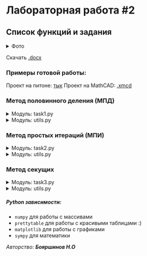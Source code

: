 # Лабораторная работа #2

## Список функций и задания
<details>
  <summary>Фото</summary>
  
  ![image](https://user-images.githubusercontent.com/76239707/228766615-63a33d47-2620-4221-949e-89b2fa5e0a01.png)
  
</details>
 
 Скачать [.docx](https://github.com/xarll/vpr/raw/main/items/vychmat/lab/lab2/Laboratornaya_rabota_2%20(1).docx)


### Примеры готовой работы:

Проект на питоне: [тык](./example_num2)
Проект на MathCAD: [.xmcd]()


### Метод половинного деления (МПД)

<details>
  <summary>Модуль: task1.py</summary>
  
  ![image](https://user-images.githubusercontent.com/76239707/228904527-abcd93b2-e0d3-4b4b-8a90-a6fb589b9083.png)
  ![image](https://user-images.githubusercontent.com/76239707/228904570-0ead6cb2-b9f9-4d5a-b2a4-322a06cdadfd.png)
```Python
"""
Классная работа

Метод половинного деления

"""
import dataclasses
import math
from typing import Callable

import numpy as np
import sympy
from prettytable import PrettyTable

from utils import Plot, ctg


@dataclasses.dataclass
class AnalyticalModel:
    a: float = None
    b: float = None
    x: float = None
    b_neg_x: float = None
    fx: float = None
    fa: float = None
    fb: float = None


def half_division_method(f: Callable[[float], float], a, b, eps: float) -> tuple[float, list[AnalyticalModel]] | None:
    """
    Метод половинного деления
    (обеспечивает гарантированную сходимость метода независимо от сложности функции)

    :param f: функция
    :param a: Начало интервала
    :param b: Конец интервала
    :param eps: эпсилон
    :return:
    """
    analysis: list[AnalyticalModel] = []

    if math.isnan(f(a)) or math.isnan(f(b)):
        return None  # => Одна из границ не определена

    if f(a) * f(b) > 0:
        return None  # => Не имеет на концах разных знаков на интервале [a, b]
    while abs(b - a) > eps:
        row = AnalyticalModel()
        row.a = a
        row.b = b
        row.fa = f(a)
        row.fb = f(b)

        x = (a + b) / 2

        if f(x) == 0:
            break

        row.x = x
        row.fx = f(x)
        row.b_neg_x = b - x

        if f(a) * f(x) < 0:
            b = x
        else:
            a = x
        analysis.append(row)
    return a, analysis


def main():
    func = lambda x: 0.5**x + 1 - (x-2)**2
    # func = lambda x: ctg(x) - (x/5) - 1
    a = 0  # 0.1
    b = 1
    eps = 10 ** (-5) - 10 ** (-6)

    print(f"Граница: [{a}, {b}]")
    print(f"Точность: eps = {eps}")

    result = half_division_method(func, a, b, eps)

    if not result:
        print("Знак левой и правой границы совпадает, метод половинного деления невозможен")
        return 1
    print(f"Искомый корень x ≈ {round(result[0], 8)}")
    print(f"Было проведено {len(result[1])} итераций")

    table = PrettyTable()
    table.align = 'l'
    table.field_names = ["n", "a", "b", "x", "b - x", "f(x)", "f(a)", "f(b)"]

    for i in range(1, len(result[1]) + 1):
        data = result[1][i - 1]
        table.add_row([
            i,
            round(data.a, 8),
            round(data.b, 8),
            round(data.x, 8),
            format(data.b_neg_x, ".10f"),
            format(data.fx, ".8f"),
            format(data.fa, ".8f"),
            format(data.fb, ".8f"),
        ])
    print(table)

    # ---------- График функции ----------
    x = np.round(np.arange(-20, 20, 0.1), 1)
    # step = 0.001
    # x = np.arange(-5 * np.pi, 5 * np.pi + step, step)

    pl = Plot(_x_lim=[-10, 10.], _y_lim=[-20, 5.])
    pl.add(function=func, _x=x)
    pl.add(_x=[a for _ in range(len(x))], _y=x, label="Граница a")
    pl.add(_x=[b for _ in range(len(x))], _y=x, label="Граница b")
    pl.add_point(result[0], 0)
    pl.show()

    # ---------- График роста x ----------
    x = [i for i in range(1, len(result[1]) + 1)]
    y = [el.x for el in result[1]]
    pl2 = Plot(_x_lim=[x[0], x[-1]], _y_lim=[0, 1], major_loc_y=0.1, minor_loc_y=0.01)
    pl2.add(_x=x, _y=y, label="График зависимости x от числа итераций")
    pl2.show()


if __name__ == "__main__":
    main()

```
</details>

<details>
  <summary>Модуль: utils.py </summary>
 
  
  ```Python
  """
Copyright JKearnsl 2023

"""

import inspect
import math
from typing import Callable, Sequence
import matplotlib.pyplot as plt
import numpy as np
import sympy
from matplotlib import ticker


class Plot:

    def __init__(
            self,
            _x_lim: list[float | int] = None,
            _y_lim: list[float | int] = None,
            major_loc_x: int | float = 1,
            minor_loc_x: int | float = 0.5,
            major_loc_y: int | float = 1,
            minor_loc_y: int | float = 0.5

    ):
        self.fig, self.ax = plt.subplots()

        if _x_lim is None:
            _x_lim = [-5., 5.]

        if _y_lim is None:
            _y_lim = [-5., 5.]

        self.fig.set_figwidth(10)
        self.fig.set_figheight(10)

        # установка положения осей координат
        self.ax.spines['left'].set_position('zero')
        self.ax.spines['bottom'].set_position('zero')
        self.ax.spines['right'].set_color('none')
        self.ax.spines['top'].set_color('none')

        self.ax.set_xlabel(r'x', fontsize=15, loc='right')
        self.ax.set_ylabel(r'y', fontsize=15, loc='top')

        self.ax.set_xlim(_x_lim)
        self.ax.set_ylim(_y_lim)

        # Настройка сетки
        self.ax.minorticks_on()

        self.ax.grid(which='major')
        self.ax.grid(which='minor', linestyle=':')

        self.ax.xaxis.set_major_locator(ticker.MultipleLocator(major_loc_x))
        self.ax.xaxis.set_minor_locator(ticker.MultipleLocator(minor_loc_x))
        self.ax.yaxis.set_major_locator(ticker.MultipleLocator(major_loc_y))
        self.ax.yaxis.set_minor_locator(ticker.MultipleLocator(minor_loc_y))

    def add(
            self,
            _x: Sequence[float | int],
            function: Callable[[float | int], float | int] = None,
            _y: Sequence[float | int] = None,
            label: str = None

    ) -> None:

        if _y is None:
            assert function, ValueError("Или funс или y обязаны присутствовать в аргументах функции make_plot")
            _y = [function(x) for x in _x]

        if not label:
            if function:
                source_code = inspect.getsource(function)
                label = f'График функции ${source_code[source_code.find(":") + 1:].strip()}$'
            else:
                label = f"func: [{_x[0]}, {_x[-1]}], [{_y[0]}, {_y[-1]}]"

        self.ax.plot(_x, _y, label=label)  # график ф-ции

    def add_point(self, x: float | int, y: float | int, label: str = None, color: str = None, size: int = None) -> None:
        if color is None:
            color = 'blue'
        if size is None:
            size = 20
        self.ax.scatter(x, y, c=color, s=size, label=label)

    def show(self) -> None:
        self.ax.legend(fontsize=16)
        plt.show()


def is_pi_like(x: float) -> bool:
    tolerance = 1e-3
    return np.abs(x / np.pi - np.round(x / np.pi)) < tolerance


def ctg(x: int | float) -> float:
    if is_pi_like(x):
        return math.nan

    tan_x = math.tan(x)
    if tan_x == 0:
        return math.nan
    else:
        return 1 / tan_x

  ```
</details>
  
### Метод простых итераций (МПИ)

<details>
  <summary>Модуль: task2.py</summary>
  
  
```Python
```
</details>
  
<details>
  <summary>Модуль: utils.py</summary>
  
  
```Python
```
</details>
  
### Метод секущих

<details>
  <summary>Модуль: task3.py</summary>
  
  
```Python
```
</details>
  
<details>
  <summary>Модуль: utils.py</summary>
  
  
```Python
```
</details>

##### Python зависимости:
- `numpy` для работы с массивами
- `prettytable` для работы с красивыми таблицами :)
- `matplotlib` для работы с графиками
- `sympy` для математики



*Авторство: **Бояршинов Н.О***
